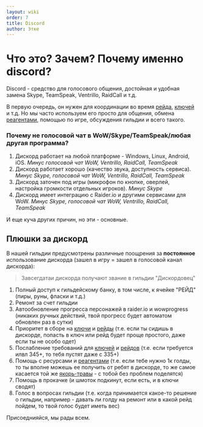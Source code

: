 ```yaml
---
layout: wiki
order: 7
title: Discord
author: Этке
---
```


# Что это? Зачем? Почему именно discord?

Discord - средство для голосового общения, достойная и удобная замена Skype, TeamSpeak, Ventrillo, RaidCall и т.д.

В первую очередь, он нужен для координации во время [рейда](/wiki/raid), [ключей](/wiki/keystones) и т.д.
Но мы часто используем его просто для общения, обмена [реагентами](/wiki/reagents), помощью по игре, обсуждения гильдии и всего такого.

### Почему не голосовой чат в WoW/Skype/TeamSpeak/любая другая программа?

1. Дискорд работает на любой платформе - Windows, Linux, Android, iOS. _Минус голосовой чат WoW, Ventrillo, RaidCall, TeamSpeak_
2. Дискорд работает хорошо (качество звука, доступность сервиса). _Минус Skype, голосовой чат WoW, Ventrillo, RaidCall, TeamSpeak_
3. Дискорд заточен под игры (микрофон по кнопке, оверлей, настройка громкости отдельных игроков). _Минус Skype_
4. Дискорд имеет интеграцию с Raider.io и другими сервисами для WoW. _Минус Skype, голосовой чат WoW, Ventrillo, RaidCall, TeamSpeak_

И еще куча других причин, но эти - основные.

## Плюшки за дискорд

В нашей гильдии предусмотрены различные поощрения за **постоянное** использование дискорда (зашел в игру = зашел в голосовой канал дискорда):

> Завсегдатаи дискорда получают звание в гильдии "Дискордовец"

1. Полный доступ к гильдейскому банку, в том числе, к ячейке "РЕЙД" (пиры, руны, фласки и т.д.)
2. Ремонт за счет гильдии
3. Автообновление прогресса персонажей в raider.io и wowprogress (никаких ручных действий, твой прогресс будет автоматом обновлен раз в сутки)
4. Приоритет в сборе на [ключи](/wiki/keystones) и [рейды](/wiki/raid) (т.е. если ты сидишь в дискорде, попасть в ключ или рейд будет проще простого, даже если ты не особо одет)
5. Послабление требований для [ключей](/wiki/keystones) и [рейдов](/wiki/raid) (т.е. если требуется илвл 345+, то тебя пустят даже с 335+)
6. Помощь с ресурсами и [реагентами](/wiki/reagents) (т.е. если тебе нужно 1к голды, то ты вполне можешь ее получить от ребят в дискорде, то же самое касается той же [якорь-травы](/wiki/reagents) - с тобой без проблем поделятся)
7. Помощь в прокачке (и шмоток подкинут, если есть, и в ключи сводят)
8. Голос в вопросах гильдии (т.е. когда принимается какое-то решение о гильдии, например - давать ли голду на ремонт или в какой рейд пойдем, то твой голос будет иметь вес)

Присоеднияйся, мы рады всем.
